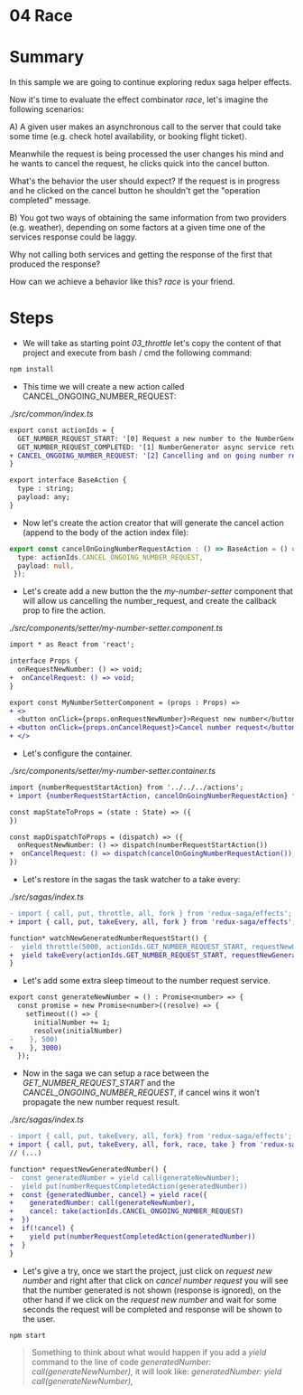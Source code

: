 # 04 Race

# Summary

In this sample we are going to continue exploring redux saga helper effects.

Now it's time to evaluate the effect combinator _race_, let's imagine the following scenarios:

A)
  A given user makes an asynchronous call to the server that could take some time (e.g. check hotel 
  availability, or booking flight ticket).

  Meanwhile the request is being processed the user changes his mind and he wants to cancel the request,
  he clicks quick into the cancel button.

  What's the behavior the user should expect? If the request is in progress and he clicked on the cancel
  button he shouldn't get the "operation completed" message.

B)
You got two ways of obtaining the same information from two providers (e.g. weather), depending on some
factors at a given time one of the services response could be laggy.

Why not calling both services and getting the response of the first that produced the response?


How can we achieve a behavior like this? _race_ is your friend.

# Steps

- We will take as starting point *03_throttle* let's copy the content of that project 
and execute from bash / cmd the following command:

```bash
npm install
```

- This time we will create a new action called CANCEL_ONGOING_NUMBER_REQUEST:

_./src/common/index.ts_

```diff
export const actionIds = {
  GET_NUMBER_REQUEST_START: '[0] Request a new number to the NumberGenerator async service.',
  GET_NUMBER_REQUEST_COMPLETED: '[1] NumberGenerator async service returned a new number.',
+ CANCEL_ONGOING_NUMBER_REQUEST: '[2] Cancelling and on going number request',  
}

export interface BaseAction {
  type : string;
  payload: any;
}
```

- Now let's create the action creator that will generate the cancel action (append to the body of the
action index file):

```typescript
export const cancelOnGoingNumberRequestAction : () => BaseAction = () => ({
  type: actionIds.CANCEL_ONGOING_NUMBER_REQUEST,
  payload: null,
 });
```

- Let's create add a new button the the _my-number-setter_ component that will allow us
cancelling the number_request, and create the callback prop to fire the action.

_./src/components/setter/my-number-setter.component.ts_

```diff
import * as React from 'react';

interface Props {
  onRequestNewNumber: () => void;
+  onCancelRequest: () => void;
}

export const MyNumberSetterComponent = (props : Props) =>
+ <>
  <button onClick={props.onRequestNewNumber}>Request new number</button>
+ <button onClick={props.onCancelRequest}>Cancel number request</button> 
+ </>  
```

- Let's configure the container.

_./src/components/setter/my-number-setter.container.ts_

```diff
import {numberRequestStartAction} from '../../../actions';
+ import {numberRequestStartAction, cancelOnGoingNumberRequestAction} from '../../../actions';

const mapStateToProps = (state : State) => ({
})

const mapDispatchToProps = (dispatch) => ({
  onRequestNewNumber: () => dispatch(numberRequestStartAction())
+  onCancelRequest: () => dispatch(cancelOnGoingNumberRequestAction()),
})
```

- Let's restore in the sagas the task watcher to a take every:

_./src/sagas/index.ts_
```diff
- import { call, put, throttle, all, fork } from 'redux-saga/effects';
+ import { call, put, takeEvery, all, fork } from 'redux-saga/effects';

function* watchNewGeneratedNumberRequestStart() {
-  yield throttle(5000, actionIds.GET_NUMBER_REQUEST_START, requestNewGeneratedNumber);
+  yield takeEvery(actionIds.GET_NUMBER_REQUEST_START, requestNewGeneratedNumber);
}
```

- Let's add some extra sleep timeout to the number request service.

```diff
export const generateNewNumber = () : Promise<number> => {
  const promise = new Promise<number>((resolve) => {
    setTimeout(() => {
      initialNumber += 1;
      resolve(initialNumber)
-    }, 500)
+    }, 3000)
  });
```

- Now in the saga we can setup a race between the _GET_NUMBER_REQUEST_START_ and the
_CANCEL_ONGOING_NUMBER_REQUEST_, if cancel wins it won't propagate the new number request
result.

_./src/sagas/index.ts_

```diff
- import { call, put, takeEvery, all, fork} from 'redux-saga/effects';
+ import { call, put, takeEvery, all, fork, race, take } from 'redux-saga/effects';
// (...)

function* requestNewGeneratedNumber() {
-  const generatedNumber = yield call(generateNewNumber);
-  yield put(numberRequestCompletedAction(generatedNumber))
+  const {generatedNumber, cancel} = yield race({
+    generatedNumber: call(generateNewNumber),
+    cancel: take(actionIds.CANCEL_ONGOING_NUMBER_REQUEST)
+  })
+  if(!cancel) {
+    yield put(numberRequestCompletedAction(generatedNumber))    
+  }
}
```

- Let's give a try, once we start the project, just click on _request new number_ and right after that click
on _cancel number request_ you will see that the number generated is not shown (response is ignored), on the 
other hand if we click on the _request new number_ and wait for some seconds the request will be completed
and response will be shown to the user.

```bash
npm start
```

> Something to think about what would happen if you add a _yield_ command to the line of code
_generatedNumber: call(generateNewNumber),_ it will look like: _generatedNumber: yield call(generateNewNumber),_
